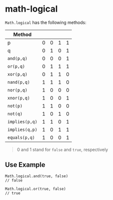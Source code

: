 # math-logical

`Math.logical` has the following methods:

| Method | | | | |
|--|--|--|--|--|
| p | 0 | 0 | 1 | 1 |
| q | 0 | 1 | 0 | 1 |
|`and(p,q)`| 0 | 0 | 0 | 1 |
|`or(p,q)`| 0 | 1 | 1 | 1 |
|`xor(p,q)`| 0 | 1 | 1 | 0 |
|`nand(p,q)`| 1 | 1 | 1 | 0 |
|`nor(p,q)`| 1 | 0 | 0 | 0 |
|`xnor(p,q)`| 1 | 0 | 0 | 1 |
|`not(p)`| 1 | 1 | 0 | 0 |
|`not(q)`| 1 | 0 | 1 | 0 |
|`implies(p,q)`| 1 | 1 | 0 | 1 |
|`implies(q,p)`| 1 | 0 | 1 | 1 |
|`equals(p,q)`| 1 | 0 | 0 | 1 |

> 0 and 1 stand for `false` and `true`, respectively

## Use Example

```
Math.logical.and(true, false)
// false

Math.logical.or(true, false)
// true
```
